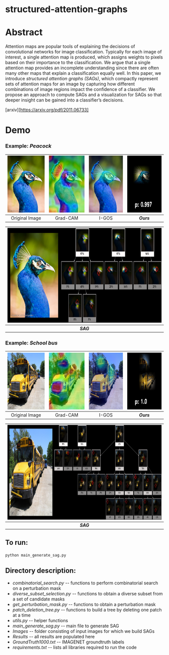 # structured-attention-graphs


# Abstract
Attention maps are popular tools of explaining the decisions of convolutional networks for image classification. Typically for each image of interest, a single attention map is produced, which  assigns  weights  to  pixels  based  on  their  importance to  the  classification.  We  argue  that  a  single  attention  map provides an incomplete understanding since there are often many other maps that explain a classification equally well. In this paper, we introduce *structured attention graphs (SAGs)*, which compactly represent sets of attention maps for an image  by  capturing  how  different  combinations  of  image  regions impact the confidence of a classifier. We propose an approach to compute SAGs and a visualization for SAGs so that deeper insight can be gained into a classifier’s decisions.

[arxiv][https://arxiv.org/pdf/2011.06733]

# Demo

### Example: *Peacock*

<img src="demo_images/peacock_original.png" width="180" height="180">  |   <img src="demo_images/peacock_gcam.png" width="180" height="180"> | <img src="demo_images/peacock_igos.png" width="180" height="180"> | <img src="demo_images/peacock_dnf.gif" width="180" height="180">
:-------------------------:|:-------------------------:|:-------------------------:|:-------------------------:
Original Image | Grad-CAM | I-GOS | _**Ours**_


|<img src="demo_images/peacock_sag.png" width="1000" height="300">|
|:-------------------------:|
|_**SAG**_|

### Example: *School bus*

<img src="demo_images/schoolbus_original.png" width="180" height="180">  |   <img src="demo_images/schoolbus_gcam.png" width="180" height="180"> | <img src="demo_images/schoolbus_igos.png" width="180" height="180"> | <img src="demo_images/schoolbus_dnf.gif" width="180" height="180">
:-------------------------:|:-------------------------:|:-------------------------:|:-------------------------:
Original Image | Grad-CAM | I-GOS | _**Ours**_


|<img src="demo_images/schoolbus_sag.png" width="1000" height="300">|
|:-------------------------:|
|_**SAG**_|


## To run:
`python main_generate_sag.py`

## Directory description:
- *combinatorial_search.py* -- functions to perform combinatorial search on a perturbation mask
- *diverse_subset_selection.py* -- functions to obtain a diverse subset from a set of candidate masks
- *get_perturbation_mask.py* -- functions to obtain a perturbation mask
- *patch_deletion_tree.py* -- functions to build a tree by deleting one patch at a time
- *utils.py* -- helper functions
- *main_generate_sag.py* -- main file to generate SAG
- *Images* -- folder consisting of input images for which we build SAGs
- *Results* -- all results are populated here
- *GroundTruth1000.txt* -- IMAGENET groundtruth labels
- *requirements.txt* -- lists all libraries required to run the code
